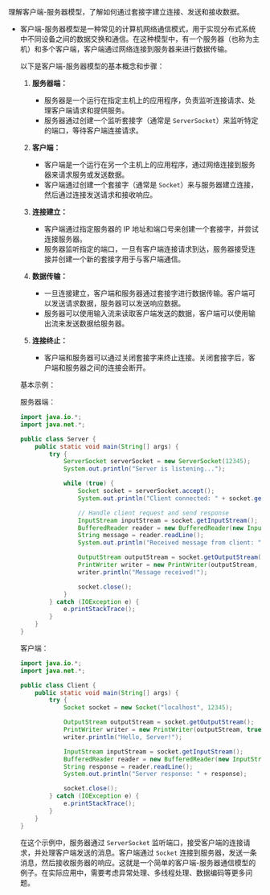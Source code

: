 理解客户端-服务器模型，了解如何通过套接字建立连接、发送和接收数据。

- 客户端-服务器模型是一种常见的计算机网络通信模式，用于实现分布式系统中不同设备之间的数据交换和通信。在这种模型中，有一个服务器（也称为主机）和多个客户端，客户端通过网络连接到服务器来进行数据传输。

  以下是客户端-服务器模型的基本概念和步骤：

  1. **服务器端：**
     - 服务器是一个运行在指定主机上的应用程序，负责监听连接请求、处理客户端请求和提供服务。
     - 服务器通过创建一个监听套接字（通常是 `ServerSocket`）来监听特定的端口，等待客户端连接请求。

  2. **客户端：**
     - 客户端是一个运行在另一个主机上的应用程序，通过网络连接到服务器来请求服务或发送数据。
     - 客户端通过创建一个套接字（通常是 `Socket`）来与服务器建立连接，然后通过连接发送请求和接收响应。

  3. **连接建立：**
     - 客户端通过指定服务器的 IP 地址和端口号来创建一个套接字，并尝试连接服务器。
     - 服务器监听指定的端口，一旦有客户端连接请求到达，服务器接受连接并创建一个新的套接字用于与客户端通信。

  4. **数据传输：**
     - 一旦连接建立，客户端和服务器通过套接字进行数据传输。客户端可以发送请求数据，服务器可以发送响应数据。
     - 服务器可以使用输入流来读取客户端发送的数据，客户端可以使用输出流来发送数据给服务器。

  5. **连接终止：**
     - 客户端和服务器可以通过关闭套接字来终止连接。关闭套接字后，客户端和服务器之间的连接会断开。

  基本示例：

  服务器端：
  ```java
  import java.io.*;
  import java.net.*;
  
  public class Server {
      public static void main(String[] args) {
          try {
              ServerSocket serverSocket = new ServerSocket(12345);
              System.out.println("Server is listening...");
  
              while (true) {
                  Socket socket = serverSocket.accept();
                  System.out.println("Client connected: " + socket.getInetAddress().getHostAddress());
  
                  // Handle client request and send response
                  InputStream inputStream = socket.getInputStream();
                  BufferedReader reader = new BufferedReader(new InputStreamReader(inputStream));
                  String message = reader.readLine();
                  System.out.println("Received message from client: " + message);
  
                  OutputStream outputStream = socket.getOutputStream();
                  PrintWriter writer = new PrintWriter(outputStream, true);
                  writer.println("Message received!");
  
                  socket.close();
              }
          } catch (IOException e) {
              e.printStackTrace();
          }
      }
  }
  ```

  客户端：
  ```java
  import java.io.*;
  import java.net.*;
  
  public class Client {
      public static void main(String[] args) {
          try {
              Socket socket = new Socket("localhost", 12345);
  
              OutputStream outputStream = socket.getOutputStream();
              PrintWriter writer = new PrintWriter(outputStream, true);
              writer.println("Hello, Server!");
  
              InputStream inputStream = socket.getInputStream();
              BufferedReader reader = new BufferedReader(new InputStreamReader(inputStream));
              String response = reader.readLine();
              System.out.println("Server response: " + response);
  
              socket.close();
          } catch (IOException e) {
              e.printStackTrace();
          }
      }
  }
  ```

  在这个示例中，服务器通过 `ServerSocket` 监听端口，接受客户端的连接请求，并处理客户端发送的消息。客户端通过 `Socket` 连接到服务器，发送一条消息，然后接收服务器的响应。这就是一个简单的客户端-服务器通信模型的例子。在实际应用中，需要考虑异常处理、多线程处理、数据编码等更多问题。